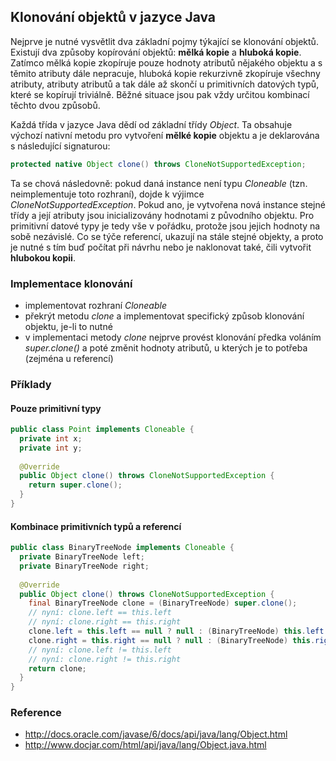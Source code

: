 ## Klonování objektů v jazyce Java

Nejprve je nutné vysvětlit dva základní pojmy týkající se klonování objektů. Existují dva způsoby kopírování objektů: **mělká kopie** a **hluboká kopie**. Zatímco mělká kopie zkopíruje pouze hodnoty atributů nějakého objektu a s těmito atributy dále nepracuje, hluboká kopie rekurzivně zkopíruje všechny atributy, atributy atributů a tak dále až skončí u primitivních datových typů, které se kopírují triviálně. Běžné situace jsou pak vždy určitou kombinací těchto dvou způsobů.

Každá třída v jazyce Java dědí od základní třídy *Object*. Ta obsahuje výchozí nativní metodu pro vytvoření **mělké kopie** objektu a je deklarována s následující signaturou:

```java
protected native Object clone() throws CloneNotSupportedException;
```

Ta se chová následovně: pokud daná instance není typu *Cloneable* (tzn. neimplementuje toto rozhraní), dojde k výjimce *CloneNotSupportedException*. Pokud ano, je vytvořena nová instance stejné třídy a její atributy jsou inicializovány hodnotami z původního objektu. Pro primitivní datové typy je tedy vše v pořádku, protože jsou jejich hodnoty na sobě nezávislé. Co se týče referencí, ukazují na stále stejné objekty, a proto je nutné s tím buď počítat při návrhu nebo je naklonovat také, čili vytvořit **hlubokou kopii**.

### Implementace klonování

- implementovat rozhraní *Cloneable*
- překrýt metodu *clone* a implementovat specifický způsob klonování objektu, je-li to nutné
- v implementaci metody *clone* nejprve provést klonování předka voláním *super.clone()* a poté změnit hodnoty atributů, u kterých je to potřeba (zejména u referencí)

### Příklady

#### Pouze primitivní typy

```java
public class Point implements Cloneable {
  private int x;
  private int y;
        
  @Override
  public Object clone() throws CloneNotSupportedException {
    return super.clone();
  }
}
```

#### Kombinace primitivních typů a referencí

```java
public class BinaryTreeNode implements Cloneable {
  private BinaryTreeNode left;
  private BinaryTreeNode right;
        
  @Override
  public Object clone() throws CloneNotSupportedException {
    final BinaryTreeNode clone = (BinaryTreeNode) super.clone();
    // nyní: clone.left == this.left
    // nyní: clone.right == this.right
    clone.left = this.left == null ? null : (BinaryTreeNode) this.left.clone();
    clone.right = this.right == null ? null : (BinaryTreeNode) this.right.clone();
    // nyní: clone.left != this.left
    // nyní: clone.right != this.right
    return clone;
  }
}
```

### Reference

- http://docs.oracle.com/javase/6/docs/api/java/lang/Object.html
- http://www.docjar.com/html/api/java/lang/Object.java.html
